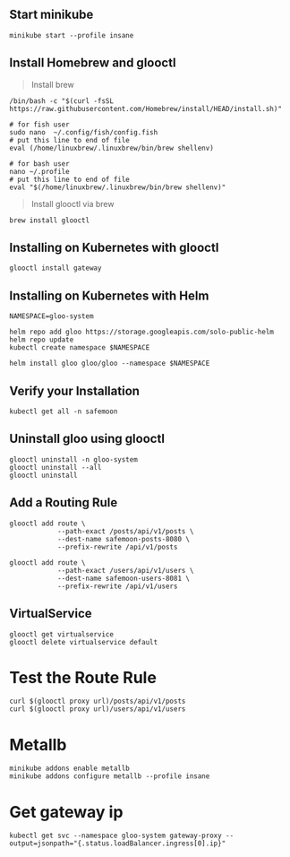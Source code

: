 ## Start minikube
```
minikube start --profile insane
```
## Install Homebrew and glooctl
> Install brew
```
/bin/bash -c "$(curl -fsSL https://raw.githubusercontent.com/Homebrew/install/HEAD/install.sh)"

# for fish user
sudo nano  ~/.config/fish/config.fish
# put this line to end of file
eval (/home/linuxbrew/.linuxbrew/bin/brew shellenv)

# for bash user
nano ~/.profile
# put this line to end of file
eval "$(/home/linuxbrew/.linuxbrew/bin/brew shellenv)"
```
> Install glooctl via brew
```
brew install glooctl
```

## Installing on Kubernetes with glooctl 
```
glooctl install gateway
```

## Installing on Kubernetes with Helm 
```
NAMESPACE=gloo-system

helm repo add gloo https://storage.googleapis.com/solo-public-helm
helm repo update
kubectl create namespace $NAMESPACE

helm install gloo gloo/gloo --namespace $NAMESPACE
```

## Verify your Installation 
```
kubectl get all -n safemoon

```

## Uninstall gloo using glooctl
```
glooctl uninstall -n gloo-system
glooctl uninstall --all
glooctl uninstall
```

## Add a Routing Rule
```
glooctl add route \
            --path-exact /posts/api/v1/posts \
            --dest-name safemoon-posts-8080 \
            --prefix-rewrite /api/v1/posts

glooctl add route \
            --path-exact /users/api/v1/users \
            --dest-name safemoon-users-8081 \
            --prefix-rewrite /api/v1/users
```

## VirtualService
```
glooctl get virtualservice
glooctl delete virtualservice default
```

# Test the Route Rule 
```
curl $(glooctl proxy url)/posts/api/v1/posts
curl $(glooctl proxy url)/users/api/v1/users
```

# Metallb
```
minikube addons enable metallb
minikube addons configure metallb --profile insane
```

# Get gateway ip
```
kubectl get svc --namespace gloo-system gateway-proxy --output=jsonpath="{.status.loadBalancer.ingress[0].ip}"
```